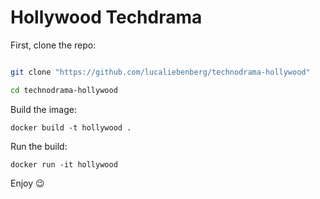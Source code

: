 # Hollywood Techdrama 

First, clone the repo:
```bash

git clone "https://github.com/lucaliebenberg/technodrama-hollywood"

cd technodrama-hollywood

```

Build the image:
```
docker build -t hollywood .
```
Run the build:
```
docker run -it hollywood
```

Enjoy 😉 
